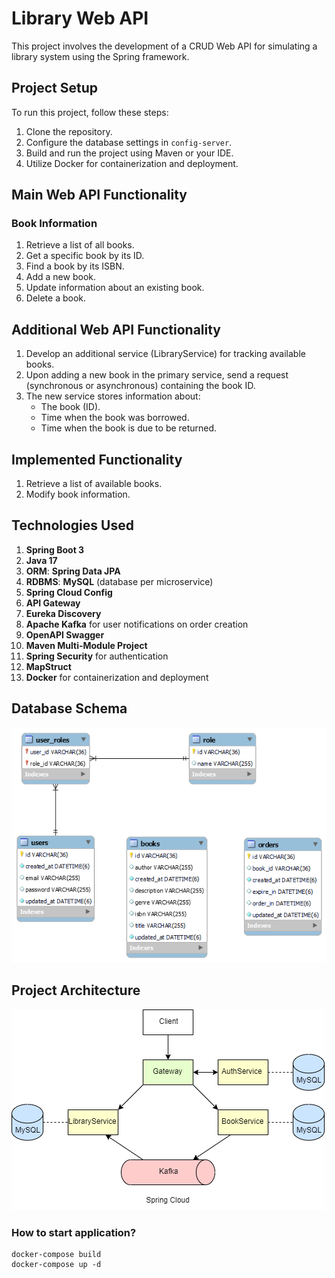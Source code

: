 # Library Web API

This project involves the development of a CRUD Web API for simulating a library system using the Spring framework.

## Project Setup

To run this project, follow these steps:

1. Clone the repository.
2. Configure the database settings in `config-server`.
3. Build and run the project using Maven or your IDE.
4. Utilize Docker for containerization and deployment.

## Main Web API Functionality

### Book Information

1. Retrieve a list of all books.
2. Get a specific book by its ID.
3. Find a book by its ISBN.
4. Add a new book.
5. Update information about an existing book.
6. Delete a book.

## Additional Web API Functionality

1. Develop an additional service (LibraryService) for tracking available books.
2. Upon adding a new book in the primary service, send a request (synchronous or asynchronous) containing the book ID.
3. The new service stores information about:
    - The book (ID).
    - Time when the book was borrowed.
    - Time when the book is due to be returned.

## Implemented Functionality

1. Retrieve a list of available books.
2. Modify book information.

## Technologies Used

1. **Spring Boot 3**
2. **Java 17**
3. **ORM**: **Spring Data JPA**
4. **RDBMS**: **MySQL** (database per microservice)
5. **Spring Cloud Config**
6. **API Gateway**
7. **Eureka Discovery**
8. **Apache Kafka** for user notifications on order creation
9. **OpenAPI Swagger**
10. **Maven Multi-Module Project**
11. **Spring Security** for authentication
12. **MapStruct**
13. **Docker** for containerization and deployment

## Database Schema

![Database Schema](./images/db.png)

## Project Architecture

![Project Architecture](./images/drawio.png)

### How to start application?
```shell
docker-compose build
docker-compose up -d
```
